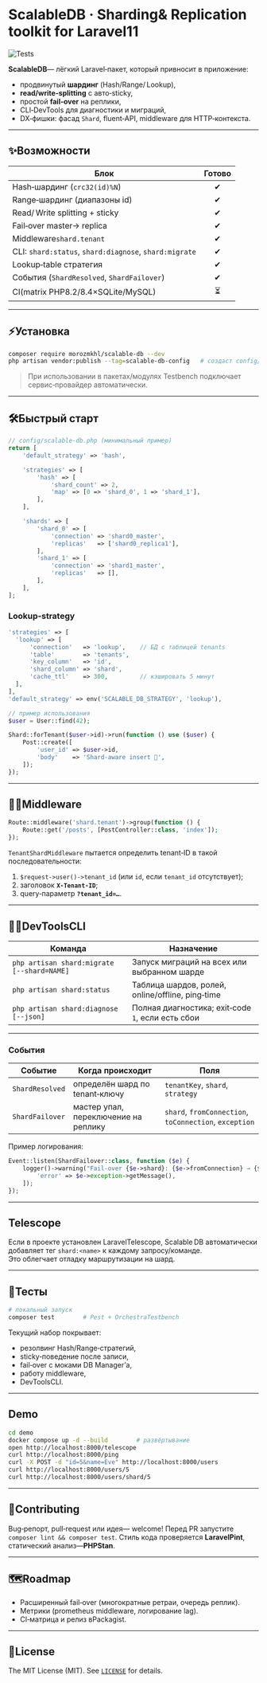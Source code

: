 # ScalableDB · Sharding& Replication toolkit for Laravel11

![Tests](https://github.com/morozmkhl/scalable-db/actions/workflows/ci.yml/badge.svg)

<!-- CI badge (добавится после настройки GitHubActions) -->

<!-- ![Tests](https://github.com/<vendor>/scalable-db/actions/workflows/ci.yml/badge.svg) -->

**ScalableDB**— лёгкий Laravel‑пакет, который привносит в приложение:

* продвинутый **шардинг** (Hash/Range/ Lookup),
* **read/write‑splitting** с авто‑sticky,
* простой **fail‑over** на реплики,
* CLI‑DevTools для диагностики и миграций,
* DX‑фишки: фасад `Shard`, fluent‑API, middleware для HTTP‑контекста.

---

## ✨Возможности

| Блок                                                   | Готово |
| ------------------------------------------------------ | :----: |
| Hash‑шардинг (`crc32(id)%N`)                         |    ✔   |
| Range‑шардинг (диапазоны id)                           |    ✔   |
| Read/ Write splitting + sticky                        |    ✔   |
| Fail‑over master→ replica                             |    ✔   |
| Middleware`shard.tenant`                              |    ✔   |
| CLI: `shard:status`, `shard:diagnose`, `shard:migrate` |    ✔   |
| Lookup‑table стратегия                                 |    ✔    |
| События (`ShardResolved`, `ShardFailover`)             |    ✔   |
| CI(matrix PHP8.2/8.4×SQLite/MySQL)                 |    ⏳   |

---

## ⚡Установка

```bash
composer require morozmkhl/scalable-db --dev
php artisan vendor:publish --tag=scalable-db-config   # создаст config/scalable-db.php
```

> При использовании в пакетах/модулях Testbench подключает сервис‑провайдер автоматически.

---

## 🛠️Быстрый старт

```php
// config/scalable-db.php (минимальный пример)
return [
    'default_strategy' => 'hash',

    'strategies' => [
        'hash' => [
            'shard_count' => 2,
            'map' => [0 => 'shard_0', 1 => 'shard_1'],
        ],
    ],

    'shards' => [
        'shard_0' => [
            'connection' => 'shard0_master',
            'replicas'   => ['shard0_replica1'],
        ],
        'shard_1' => [
            'connection' => 'shard1_master',
            'replicas'   => [],
        ],
    ],
];
```

### Lookup‑strategy

```php
'strategies' => [
  'lookup' => [
      'connection'   => 'lookup',    // БД с таблицей tenants
      'table'        => 'tenants',
      'key_column'   => 'id',
      'shard_column' => 'shard',
      'cache_ttl'    => 300,         // кэшировать 5 минут
  ],
],
'default_strategy' => env('SCALABLE_DB_STRATEGY', 'lookup'),
```

```php
// пример использования
$user = User::find(42);

Shard::forTenant($user->id)->run(function () use ($user) {
    Post::create([
        'user_id' => $user->id,
        'body'    => 'Shard‑aware insert 🚀',
    ]);
});
```

---

## 🏃‍♀️Middleware

```php
Route::middleware('shard.tenant')->group(function () {
    Route::get('/posts', [PostController::class, 'index']);
});
```

`TenantShardMiddleware` пытается определить tenant‑ID в такой последовательности:

1. `$request->user()->tenant_id` (или `id`, если `tenant_id` отсутствует);
2. заголовок **`X-Tenant-ID`**;
3. query‑параметр **`?tenant_id=…`**.

---

## 👩‍💻DevToolsCLI

| Команда                                    | Назначение                                        |
| ------------------------------------------ | ------------------------------------------------- |
| `php artisan shard:migrate [--shard=NAME]` | Запуск миграций на всех или выбранном шарде       |
| `php artisan shard:status`                 | Таблица шардов, ролей, online/offline, ping‑time  |
| `php artisan shard:diagnose [--json]`      | Полная диагностика; exit‑code `1`, если есть сбои |

---

### События

| Событие | Когда происходит | Поля |
|---------|------------------|------|
| `ShardResolved` | определён шард по tenant‑ключу | `tenantKey`, `shard`, `strategy` |
| `ShardFailover` | мастер упал, переключение на реплику | `shard`, `fromConnection`, `toConnection`, `exception` |

Пример логирования:

```php
Event::listen(ShardFailover::class, function ($e) {
    logger()->warning("Fail‑over {$e->shard}: {$e->fromConnection} → {$e->toConnection}", [
        'error' => $e->exception->getMessage(),
    ]);
});
```

---

## Telescope

Если в проекте установлен LaravelTelescope, Scalable DB автоматически
добавляет тег `shard:<name>` к каждому запросу/команде.  
Это облегчает отладку маршрутизации на шард.

---


## 🧪Тесты

```bash
# локальный запуск
composer test        # Pest + OrchestraTestbench
```

Текущий набор покрывает:

* резолвинг Hash/Range‑стратегий,
* sticky‑поведение после записи,
* fail‑over с моками DB Manager’а,
* работу middleware,
* DevToolsCLI.

---

## Demo

```bash
cd demo
docker compose up -d --build        # развёртывание
open http://localhost:8000/telescope
curl http://localhost:8000/ping
curl -X POST -d "id=5&name=Eve" http://localhost:8000/users
curl http://localhost:8000/users/5
curl http://localhost:8000/users/shard/5
```

---

## 🤝Contributing

Bug‑репорт, pull‑request или идея— welcome!
Перед PR запустите `composer lint && composer test`.
Стиль кода проверяется **LaravelPint**, статический анализ—**PHPStan**.

---

## 🗺️Roadmap

* Расширенный fail‑over (многократные ретраи, очередь реплик).
* Метрики (prometheus middleware, логирование lag).
* CI‑матрица и релиз вPackagist.

---

## 📄License

The MIT License (MIT). See [`LICENSE`](LICENSE) for details.
